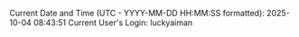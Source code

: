 Current Date and Time (UTC - YYYY-MM-DD HH:MM:SS formatted): 2025-10-04 08:43:51
Current User's Login: luckyaiman
